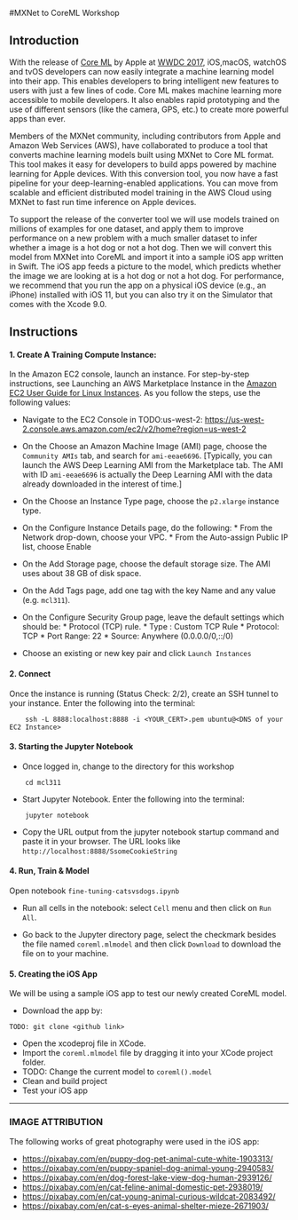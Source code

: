 #MXNet to CoreML Workshop

## Introduction

With the release of [Core
ML](https://developer.apple.com/machine-learning/) by Apple at [WWDC 2017](https://developer.apple.com/videos/play/wwdc2017/703/), iOS,macOS, watchOS and tvOS developers can now easily integrate a machine learning model into their app. This enables developers to bring intelligent new features to users with just a few lines of code. Core ML makes machine learning more accessible to mobile developers. It also enables rapid prototyping and the use of different sensors (like the camera, GPS, etc.) to create more powerful apps than ever.

Members of the MXNet community, including contributors from Apple and Amazon Web Services (AWS), have collaborated to produce a tool that converts machine learning models built using MXNet to Core ML format. This tool makes it easy for developers to build apps powered by machine learning for Apple devices. With this conversion tool, you now have a fast pipeline for your deep-learning-enabled applications. You can move from scalable and efficient distributed model training in the AWS Cloud using MXNet to fast run time inference on Apple devices.

To support the release of the converter tool we will use models trained on millions of examples for one dataset, and apply them to improve performance on a new problem with a much smaller dataset to infer whether a image is a hot dog or not a hot dog. Then we will convert this model from MXNet into CoreML and import it into a sample iOS app written in Swift. The iOS app feeds a picture to the model, which predicts whether the image we are looking at is a hot dog or not a hot dog. For performance, we recommend that you run the app on a physical iOS device (e.g., an iPhone) installed with iOS 11, but you can also try it on the Simulator that comes with the Xcode 9.0.

## Instructions

#### 1. Create A Training Compute Instance:
In the Amazon EC2 console, launch an instance. For step-by-step instructions, see Launching an AWS Marketplace Instance in the [Amazon EC2 User Guide for Linux Instances](http://docs.aws.amazon.com/AWSEC2/latest/UserGuide/launch-marketplace-console.html). As you follow the steps, use the following values:

   * Navigate to the EC2 Console in TODO:us-west-2: https://us-west-2.console.aws.amazon.com/ec2/v2/home?region=us-west-2

   * On the Choose an Amazon Machine Image (AMI) page, choose the `Community AMIs` tab, and search for `ami-eeae6696`. [Typically, you can launch the AWS Deep Learning AMI from the Marketplace tab. The AMI with ID `ami-eeae6696` is actually the Deep Learning AMI with the data already downloaded in the interest of time.]

   * On the Choose an Instance Type page, choose the `p2.xlarge` instance type.

   * On the Configure Instance Details page, do the following:
    * From the Network drop-down, choose your VPC.
    * From the Auto-assign Public IP list, choose Enable

   * On the Add Storage page, choose the default storage size. The AMI uses about 38 GB of disk space.
   * On the Add Tags page, add one tag with the key Name and any value (e.g. `mcl311`).
   * On the Configure Security Group page, leave the default settings which should be:
    * Protocol (TCP) rule.
    * Type : Custom TCP Rule
    * Protocol: TCP
    * Port Range: 22
    * Source: Anywhere (0.0.0.0/0,::/0)

   * Choose an existing or new key pair and click `Launch Instances`

#### 2. Connect
Once the instance is running (Status Check: 2/2), create an SSH tunnel to your instance. Enter the following into the terminal:
```
    ssh -L 8888:localhost:8888 -i <YOUR_CERT>.pem ubuntu@<DNS of your EC2 Instance>
```  

#### 3. Starting the Jupyter Notebook
   * Once logged in, change to the directory for this workshop
```
    cd mcl311
```

   * Start Jupyter Notebook. Enter the following into the terminal:
```
    jupyter notebook
```

   * Copy the URL output from the jupyter notebook startup command and paste it in your browser. The URL looks like `http://localhost:8888/SsomeCookieString`

#### 4. Run, Train & Model
Open notebook `fine-tuning-catsvsdogs.ipynb`

   * Run all cells in the notebook: select `Cell` menu and then click on `Run All`.

   * Go back to the Jupyter directory page, select the checkmark besides the file named `coreml.mlmodel` and then click `Download` to download the file on to your machine.

#### 5. Creating the iOS App
We will be using a sample iOS app to test our newly created CoreML model.
   * Download the app by:
```
TODO: git clone <github link>
```
   * Open the xcodeproj file in XCode.
   * Import the `coreml.mlmodel` file by dragging it into your XCode project folder.
   * TODO: Change the current model to `coreml().model`
   * Clean and build project
   * Test your iOS app

____

### IMAGE ATTRIBUTION
The following works of great photography were used in the iOS app:
* https://pixabay.com/en/puppy-dog-pet-animal-cute-white-1903313/
* https://pixabay.com/en/puppy-spaniel-dog-animal-young-2940583/
* https://pixabay.com/en/dog-forest-lake-view-dog-human-2939126/
* https://pixabay.com/en/cat-feline-animal-domestic-pet-2938019/
* https://pixabay.com/en/cat-young-animal-curious-wildcat-2083492/
* https://pixabay.com/en/cat-s-eyes-animal-shelter-mieze-2671903/
